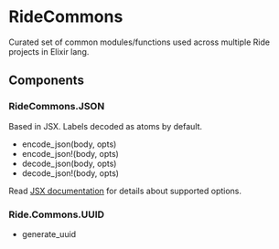 RideCommons
===========

Curated set of common modules/functions used across multiple Ride projects in Elixir lang.

## Components

### RideCommons.JSON

Based in JSX. Labels decoded as atoms by default.

- encode_json(body, opts)
- encode_json!(body, opts)
- decode_json(body, opts)
- decode_json!(body, opts)

Read [JSX documentation](https://github.com/talentdeficit/exjsx) for details about supported options.

### Ride.Commons.UUID

- generate_uuid
